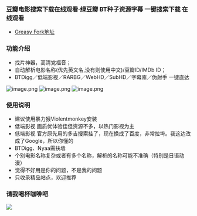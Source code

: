 
### 豆瓣电影搜索下载在线观看·绿豆瓣 BT种子资源字幕 一键搜索下载 在线观看
* [Greasy Fork地址](https://greasyfork.org/zh-CN/scripts/401525)


### 功能介绍
* 找片神器，高清党福音；
* 自动解析电影名称(优先英文名,没有则使用中文)/豆瓣ID/IMDb ID；
* BTDigg／低端影视／RARBG／WebHD／SubHD／字幕库／伪射手 一键直达

![image.png](https://i.loli.net/2020/12/10/8xzK32E7fVsUTHw.png)
![image.png](https://i.loli.net/2020/12/10/95ao83qrLQsNmjZ.png)
![image.png](https://i.loli.net/2020/12/10/6laQONzicyZwq2v.png)
<!--![image.png](https://i.loli.net/2020/12/10/xZHjEVh5mCQ3Apt.png)-->

### 使用说明
* 建议使用暴力猴Violentmonkey安装
* 低端影视 画质优体验佳但资源不多，以热门影视为主
* 低端影视 官方原先用的多吉搜索挂了，现在换成了百度，非常拉垮。我这边改成了Google，所以你懂的
* BTDigg、Nyaa需扶墙
* 个别电影名称复杂或者有多个名称，解析的名称可能不准确（特别是日语动漫）
* 觉得不好用是你的问题，不是我的问题
* 只收录精品站点，欢迎推荐

### 请我喝杯咖啡吧

![](https://i.loli.net/2020/10/15/OLhUg4ZpGb9l2cK.png)
